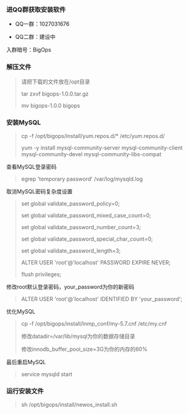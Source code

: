 ### 进QQ群获取安装软件

* QQ一群：1027031676

* QQ二群：建设中

入群暗号：BigOps

### **解压文件**

> 请把下载的文件放在/opt目录
>
> tar zxvf bigops-1.0.0.tar.gz
>
> mv bigops-1.0.0 bigops

### 安装MySQL

> cp -f /opt/bigops/install/yum.repos.d/\* /etc/yum.repos.d/
>
> yum -y install mysql-community-server mysql-community-client mysql-community-devel mysql-community-libs-compat

查看MySQL登录密码

> egrep 'temporary password' /var/log/mysqld.log

取消MySQL密码复杂度设置

> set global validate\_password\_policy=0;
>
> set global validate\_password\_mixed\_case\_count=0;
>
> set global validate\_password\_number\_count=3;
>
> set global validate\_password\_special\_char\_count=0;
>
> set global validate\_password\_length=3;
>
> ALTER USER 'root'@'localhost' PASSWORD EXPIRE NEVER;
>
> flush privileges;

修改root默认登录密码，your\_password为你的新密码

> ALTER USER 'root'@'localhost' IDENTIFIED BY 'your\_password';

优化MySQL

> cp -f /opt/bigops/install/lnmp\_conf/my-5.7.cnf /etc/my.cnf
>
> 修改datadir=/var/lib/mysql为你的数据存储目录
>
> 修改innodb\_buffer\_pool\_size=3G为你的内存的60%

最后重启MySQL

> service mysqld start

### 运行安装文件

> sh /opt/bigops/install/newos\_install.sh




